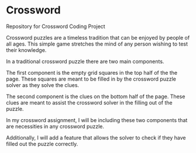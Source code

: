 # Crossword
Repository for Crossword Coding Project

Crossword puzzles are a timeless tradition that can be enjoyed by people of all ages.
This simple game stretches the mind of any person wishing to test their knowledge.

In a traditional crossword puzzle there are two main components.

The first component is the empty grid squares in the top half of the the page.
These squares are meant to be filled in by the crossword puzzle solver as they solve the clues.

The second component is the clues on the bottom half of the page.
These clues are meant to assist the crossword solver in the filling out of the puzzle.

In my crossword assignment, I will be including these two components that are necessities in any crossword puzzle.

Additionally, I will add a feature that allows the solver to check if they have filled out the puzzle correctly.
